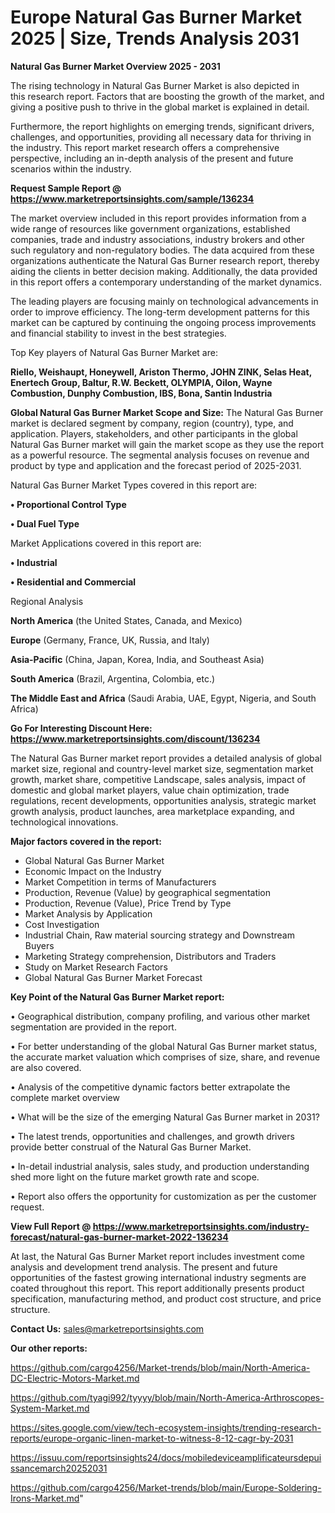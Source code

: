  # Europe Natural Gas Burner Market 2025 | Size, Trends Analysis 2031

<Strong> Natural Gas Burner Market Overview 2025 - 2031</strong>

The rising technology in Natural Gas Burner Market is also depicted in this research report. Factors that are boosting the growth of the market, and giving a positive push to thrive in the global market is explained in detail.

Furthermore, the report highlights on emerging trends, significant drivers, challenges, and opportunities, providing all necessary data for thriving in the industry. This report market research offers a comprehensive perspective, including an in-depth analysis of the present and future scenarios within the industry.

<strong>Request Sample Report @ <a href=https://www.marketreportsinsights.com/sample/136234>https://www.marketreportsinsights.com/sample/136234</a></strong>

The market overview included in this report provides information from a wide range of resources like government organizations, established companies, trade and industry associations, industry brokers and other such regulatory and non-regulatory bodies. The data acquired from these organizations authenticate the Natural Gas Burner research report, thereby aiding the clients in better decision making. Additionally, the data provided in this report offers a contemporary understanding of the market dynamics.

The leading players are focusing mainly on technological advancements in order to improve efficiency. The long-term development patterns for this market can be captured by continuing the ongoing process improvements and financial stability to invest in the best strategies.

Top Key players of Natural Gas Burner Market are:

<strong>Riello, Weishaupt, Honeywell, Ariston Thermo, JOHN ZINK, Selas Heat, Enertech Group, Baltur, R.W. Beckett, OLYMPIA, Oilon, Wayne Combustion, Dunphy Combustion, IBS, Bona, Santin Industria</strong>

<strong><b>Global Natural Gas Burner Market Scope and Size:</b></strong>
The Natural Gas Burner market is declared segment by company, region (country), type, and application. Players, stakeholders, and other participants in the global Natural Gas Burner market will gain the market scope as they use the report as a powerful resource. The segmental analysis focuses on revenue and product by type and application and the forecast period of 2025-2031.

Natural Gas Burner Market Types covered in this report are:

<strong>• Proportional Control Type

• Dual Fuel Type</strong>

Market Applications covered in this report are:

<strong>• Industrial

• Residential and Commercial</strong> 

Regional Analysis

<strong>North America</strong> (the United States, Canada, and Mexico)

<strong>Europe</strong> (Germany, France, UK, Russia, and Italy)

<strong>Asia-Pacific</strong> (China, Japan, Korea, India, and Southeast Asia)

<strong>South America</strong> (Brazil, Argentina, Colombia, etc.)

<strong>The Middle East and Africa</strong> (Saudi Arabia, UAE, Egypt, Nigeria, and South Africa)

<strong>Go For Interesting Discount Here: <a href=https://www.marketreportsinsights.com/discount/136234>https://www.marketreportsinsights.com/discount/136234</a></strong>

The Natural Gas Burner market report provides a detailed analysis of global market size, regional and country-level market size, segmentation market growth, market share, competitive Landscape, sales analysis, impact of domestic and global market players, value chain optimization, trade regulations, recent developments, opportunities analysis, strategic market growth analysis, product launches, area marketplace expanding, and technological innovations.

<strong><b>Major factors covered in the report:</b></strong>
<ul>
  <li>Global Natural Gas Burner Market </li>
  <li>Economic Impact on the Industry</li>
  <li>Market Competition in terms of Manufacturers</li>
  <li>Production, Revenue (Value) by geographical segmentation</li>
  <li>Production, Revenue (Value), Price Trend by Type</li>
  <li>Market Analysis by Application</li>
  <li>Cost Investigation</li>
  <li>Industrial Chain, Raw material sourcing strategy and Downstream Buyers</li>
  <li>Marketing Strategy comprehension, Distributors and Traders</li>
  <li>Study on Market Research Factors</li>
  <li>Global Natural Gas Burner Market Forecast</li>
</ul>

<strong><b>Key Point of the Natural Gas Burner Market report:</b></strong>

• Geographical distribution, company profiling, and various other market segmentation are provided in the report.

• For better understanding of the global Natural Gas Burner market status, the accurate market valuation which comprises of size, share, and revenue are also covered.

• Analysis of the competitive dynamic factors better extrapolate the complete market overview

• What will be the size of the emerging Natural Gas Burner market in 2031?

• The latest trends, opportunities and challenges, and growth drivers provide better construal of the Natural Gas Burner Market.

• In-detail industrial analysis, sales study, and production understanding shed more light on the future market growth rate and scope.

• Report also offers the opportunity for customization as per the customer request.

<strong><b>View Full Report @ <a href=https://www.marketreportsinsights.com/industry-forecast/natural-gas-burner-market-2022-136234>https://www.marketreportsinsights.com/industry-forecast/natural-gas-burner-market-2022-136234</a></b></strong>


At last, the Natural Gas Burner Market report includes investment come analysis and development trend analysis. The present and future opportunities of the fastest growing international industry segments are coated throughout this report. This report additionally presents product specification, manufacturing method, and product cost structure, and price structure.

<strong>Contact Us:</strong>
sales@marketreportsinsights.com

<strong>Our other reports:</strong>

<a href=https://github.com/cargo4256/Market-trends/blob/main/North-America-DC-Electric-Motors-Market.md>https://github.com/cargo4256/Market-trends/blob/main/North-America-DC-Electric-Motors-Market.md</a>

<a href=https://github.com/tyagi992/tyyyy/blob/main/North-America-Arthroscopes-System-Market.md>https://github.com/tyagi992/tyyyy/blob/main/North-America-Arthroscopes-System-Market.md</a>

<a href=https://sites.google.com/view/tech-ecosystem-insights/trending-research-reports/europe-organic-linen-market-to-witness-8-12-cagr-by-2031>https://sites.google.com/view/tech-ecosystem-insights/trending-research-reports/europe-organic-linen-market-to-witness-8-12-cagr-by-2031</a>

<a href=https://issuu.com/reportsinsights24/docs/mobiledeviceamplificateursdepuissancemarch20252031>https://issuu.com/reportsinsights24/docs/mobiledeviceamplificateursdepuissancemarch20252031</a>

<a href=https://github.com/cargo4256/Market-trends/blob/main/Europe-Soldering-Irons-Market.md>https://github.com/cargo4256/Market-trends/blob/main/Europe-Soldering-Irons-Market.md</a>"

